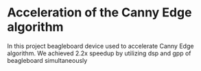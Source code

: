 # Acceleration of the Canny Edge algorithm

In this project beagleboard device used to accelerate Canny Edge algorithm. We achieved 2.2x speedup by utilizing dsp and gpp of beagleboard simultaneously
